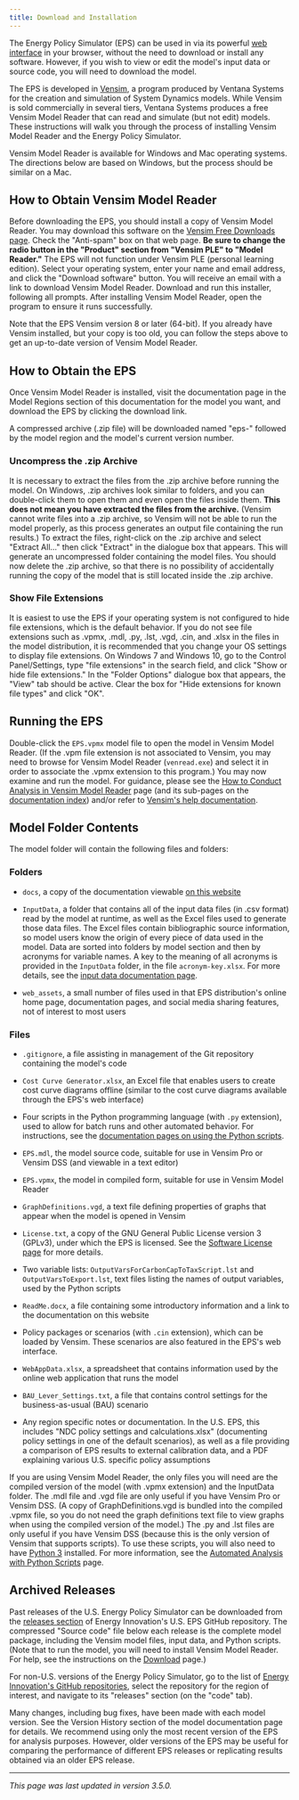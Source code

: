 ```yaml
---
title: Download and Installation
---
```


The Energy Policy Simulator (EPS) can be used in via its powerful [web interface](online-model-tutorial) in your browser, without the need to download or install any software.  However, if you wish to view or edit the model's input data or source code, you will need to download the model.

The EPS is developed in [Vensim](http://vensim.com/), a program produced by Ventana Systems for the creation and simulation of System Dynamics models.  While Vensim is sold commercially in several tiers, Ventana Systems produces a free Vensim Model Reader that can read and simulate (but not edit) models.  These instructions will walk you through the process of installing Vensim Model Reader and the Energy Policy Simulator.

Vensim Model Reader is available for Windows and Mac operating systems.  The directions below are based on Windows, but the process should be similar on a Mac.

## How to Obtain Vensim Model Reader

Before downloading the EPS, you should install a copy of Vensim Model Reader.  You may download this software on the [Vensim Free Downloads page](http://vensim.com/free-download/).  Check the "Anti-spam" box on that web page.  **Be sure to change the radio button in the "Product" section from "Vensim PLE" to "Model Reader."**  The EPS will not function under Vensim PLE (personal learning edition).  Select your operating system, enter your name and email address, and click the "Download software" button.  You will receive an email with a link to download Vensim Model Reader.  Download and run this installer, following all prompts.  After installing Vensim Model Reader, open the program to ensure it runs successfully.

Note that the EPS Vensim version 8 or later (64-bit).  If you already have Vensim installed, but your copy is too old, you can follow the steps above to get an up-to-date version of Vensim Model Reader.

## How to Obtain the EPS

Once Vensim Model Reader is installed, visit the documentation page in the Model Regions section of this documentation for the model you want, and download the EPS by clicking the download link.

A compressed archive (.zip file) will be downloaded named "eps-" followed by the model region and the model's current version number.

### Uncompress the .zip Archive

It is necessary to extract the files from the .zip archive before running the model.  On Windows, .zip archives look similar to folders, and you can double-click them to open them and even open the files inside them.  **This does not mean you have extracted the files from the archive.**  (Vensim cannot write files into a .zip archive, so Vensim will not be able to run the model properly, as this process generates an output file containing the run results.)  To extract the files, right-click on the .zip archive and select "Extract All..." then click "Extract" in the dialogue box that appears.  This will generate an uncompressed folder containing the model files.  You should now delete the .zip archive, so that there is no possibility of accidentally running the copy of the model that is still located inside the .zip archive.

### Show File Extensions

It is easiest to use the EPS if your operating system is not configured to hide file extensions, which is the default behavior.  If you do not see file extensions such as .vpmx, .mdl, .py, .lst, .vgd, .cin, and .xlsx in the files in the model distribution, it is recommended that you change your OS settings to display file extensions.  On Windows 7 and Windows 10, go to the Control Panel/Settings, type "file extensions" in the search field, and click "Show or hide file extensions."  In the "Folder Options" dialogue box that appears, the "View" tab should be active.  Clear the box for "Hide extensions for known file types" and click "OK".

## Running the EPS

Double-click the `EPS.vpmx` model file to open the model in Vensim Model Reader.  (If the .vpm file extension is not associated to Vensim, you may need to browse for Vensim Model Reader (`venread.exe`) and select it in order to associate the .vpmx extension to this program.)  You may now examine and run the model.  For guidance, please see the [How to Conduct Analysis in Vensim Model Reader](how-to-conduct-analysis) page (and its sub-pages on the [documentation index](index)) and/or refer to [Vensim's help documentation](http://www.vensim.com/documentation/index.html).

## Model Folder Contents

The model folder will contain the following files and folders:

### Folders

* `docs`, a copy of the documentation viewable [on this website](index)

* `InputData`, a folder that contains all of the input data files (in .csv format) read by the model at runtime, as well as the Excel files used to generate those data files.  The Excel files contain bibliographic source information, so model users know the origin of every piece of data used in the model.  Data are sorted into folders by model section and then by acronyms for variable names.  A key to the meaning of all acronyms is provided in the `InputData` folder, in the file `acronym-key.xlsx`.  For more details, see the [input data documentation page](input-data).

* `web_assets`, a small number of files used in that EPS distribution's online home page, documentation pages, and social media sharing features, not of interest to most users

### Files

* `.gitignore`, a file assisting in management of the Git repository containing the model's code

* `Cost Curve Generator.xlsx`, an Excel file that enables users to create cost curve diagrams offline (similar to the cost curve diagrams available through the EPS's web interface)

* Four scripts in the Python programming language (with `.py` extension), used to allow for batch runs and other automated behavior.  For instructions, see the [documentation pages on using the Python scripts](automated-analysis).

* `EPS.mdl`, the model source code, suitable for use in Vensim Pro or Vensim DSS (and viewable in a text editor)

* `EPS.vpmx`, the model in compiled form, suitable for use in Vensim Model Reader

* `GraphDefinitions.vgd`, a text file defining properties of graphs that appear when the model is opened in Vensim

* `License.txt`, a copy of the GNU General Public License version 3 (GPLv3), under which the EPS is licensed.  See the [Software License page](software-license) for more details.

* Two variable lists: `OutputVarsForCarbonCapToTaxScript.lst` and `OutputVarsToExport.lst`, text files listing the names of output variables, used by the Python scripts

* `ReadMe.docx`, a file containing some introductory information and a link to the documentation on this website

* Policy packages or scenarios (with `.cin` extension), which can be loaded by Vensim.  These scenarios are also featured in the EPS's web interface.

* `WebAppData.xlsx`, a spreadsheet that contains information used by the online web application that runs the model

* `BAU_Lever_Settings.txt`, a file that contains control settings for the business-as-usual (BAU) scenario

* Any region specific notes or documentation. In the U.S. EPS, this includes "NDC policy settings and calculations.xlsx" (documenting policy settings in one of the default scenarios), as well as a file providing a comparison of EPS results to external calibration data, and a PDF explaining various U.S. specific policy assumptions

If you are using Vensim Model Reader, the only files you will need are the compiled version of the model (with .vpmx extension) and the InputData folder.  The .mdl file and .vgd file are only useful if you have Vensim Pro or Vensim DSS.  (A copy of GraphDefinitions.vgd is bundled into the compiled .vpmx file, so you do not need the graph definitions text file to view graphs when using the compiled version of the model.)  The .py and .lst files are only useful if you have Vensim DSS (because this is the only version of Vensim that supports scripts).  To use these scripts, you will also need to have [Python 3](https://www.python.org/downloads/) installed.  For more information, see the [Automated Analysis with Python Scripts](automated-analysis) page.

## Archived Releases

Past releases of the U.S. Energy Policy Simulator can be downloaded from the [releases section](https://github.com/EnergyInnovation/eps-us/releases) of Energy Innovation's U.S. EPS GitHub repository.  The compressed "Source code" file below each release is the complete model package, including the Vensim model files, input data, and Python scripts.  (Note that to run the model, you will need to install Vensim Model Reader.  For help, see the instructions on the [Download](download) page.)

For non-U.S. versions of the Energy Policy Simulator, go to the list of [Energy Innovation's GitHub repositories](https://github.com/orgs/EnergyInnovation/repositories), select the repository for the region of interest, and navigate to its "releases" section (on the "code" tab).

Many changes, including bug fixes, have been made with each model version.  See the Version History section of the model documentation page for details.  We recommend using only the most recent version of the EPS for analysis purposes.  However, older versions of the EPS may be useful for comparing the performance of different EPS releases or replicating results obtained via an older EPS release.

---
*This page was last updated in version 3.5.0.*
